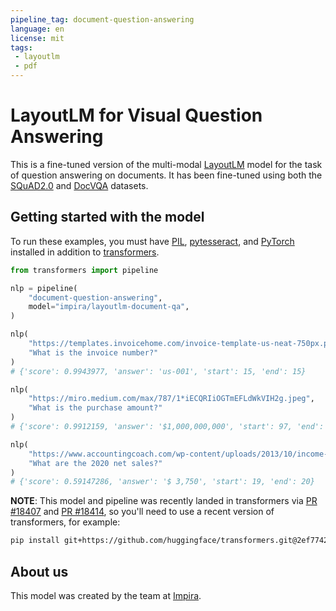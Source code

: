 ```yaml
---
pipeline_tag: document-question-answering
language: en
license: mit
tags:
 - layoutlm
 - pdf
---
```


# LayoutLM for Visual Question Answering

This is a fine-tuned version of the multi-modal [LayoutLM](https://aka.ms/layoutlm) model for the task of question answering on documents. It has been fine-tuned using both the [SQuAD2.0](https://huggingface.co/datasets/squad_v2) and [DocVQA](https://www.docvqa.org/) datasets.

## Getting started with the model

To run these examples, you must have [PIL](https://pillow.readthedocs.io/en/stable/installation.html), [pytesseract](https://pypi.org/project/pytesseract/), and [PyTorch](https://pytorch.org/get-started/locally/) installed in addition to [transformers](https://huggingface.co/docs/transformers/index).

```python
from transformers import pipeline

nlp = pipeline(
    "document-question-answering",
    model="impira/layoutlm-document-qa",
)

nlp(
    "https://templates.invoicehome.com/invoice-template-us-neat-750px.png",
    "What is the invoice number?"
)
# {'score': 0.9943977, 'answer': 'us-001', 'start': 15, 'end': 15}

nlp(
    "https://miro.medium.com/max/787/1*iECQRIiOGTmEFLdWkVIH2g.jpeg",
    "What is the purchase amount?"
)
# {'score': 0.9912159, 'answer': '$1,000,000,000', 'start': 97, 'end': 97}

nlp(
    "https://www.accountingcoach.com/wp-content/uploads/2013/10/income-statement-example@2x.png",
    "What are the 2020 net sales?"
)
# {'score': 0.59147286, 'answer': '$ 3,750', 'start': 19, 'end': 20}
```

**NOTE**: This model and pipeline was recently landed in transformers via [PR #18407](https://github.com/huggingface/transformers/pull/18407) and [PR #18414](https://github.com/huggingface/transformers/pull/18414), so you'll need to use a recent version of transformers, for example:

```bash
pip install git+https://github.com/huggingface/transformers.git@2ef774211733f0acf8d3415f9284c49ef219e991
```

## About us

This model was created by the team at [Impira](https://www.impira.com/).